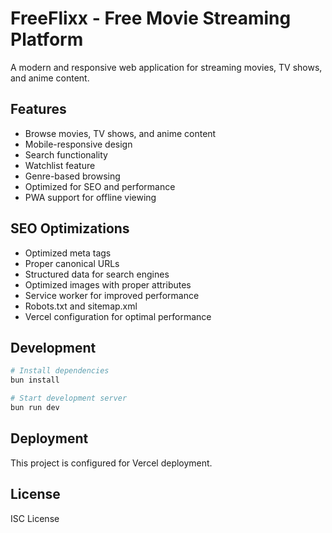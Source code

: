 # FreeFlixx - Free Movie Streaming Platform

A modern and responsive web application for streaming movies, TV shows, and anime content.

## Features

- Browse movies, TV shows, and anime content
- Mobile-responsive design
- Search functionality
- Watchlist feature
- Genre-based browsing
- Optimized for SEO and performance
- PWA support for offline viewing

## SEO Optimizations

- Optimized meta tags
- Proper canonical URLs
- Structured data for search engines
- Optimized images with proper attributes
- Service worker for improved performance
- Robots.txt and sitemap.xml
- Vercel configuration for optimal performance

## Development

```bash
# Install dependencies
bun install

# Start development server
bun run dev
```

## Deployment

This project is configured for Vercel deployment.

## License

ISC License

